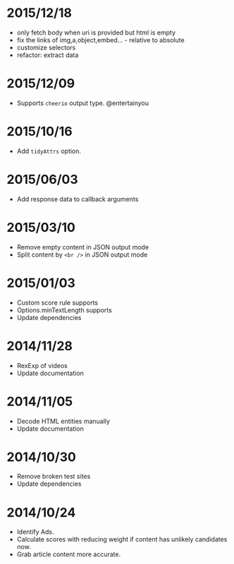 # 2015/12/18
- only fetch body when uri is provided but html is empty
- fix the links of img,a,object,embed... - relative to absolute
- customize selectors
- refactor: extract data

# 2015/12/09
- Supports `cheerio` output type. @entertainyou

# 2015/10/16
- Add `tidyAttrs` option.

# 2015/06/03
- Add response data to callback arguments

# 2015/03/10
- Remove empty content in JSON output mode
- Split content by `<br />` in JSON output mode

# 2015/01/03
- Custom score rule supports
- Options.minTextLength supports
- Update dependencies

# 2014/11/28
- RexExp of videos
- Update documentation

# 2014/11/05
- Decode HTML entities manually
- Update documentation

# 2014/10/30
- Remove broken test sites
- Update dependencies


# 2014/10/24
- Identify Ads.
- Calculate scores with reducing weight if content has unlikely candidates now.
- Grab article content more accurate.